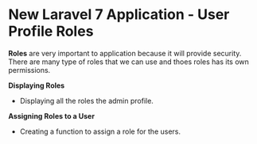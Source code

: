 # New Laravel 7 Application - User Profile Roles

**Roles** are very important to application because it will provide security. There are many type of roles that we can use and thoes roles has its own permissions.

**Displaying Roles**
- Displaying all the roles the admin profile.


**Assigning Roles to a User**
- Creating a function to assign a role for the users.




